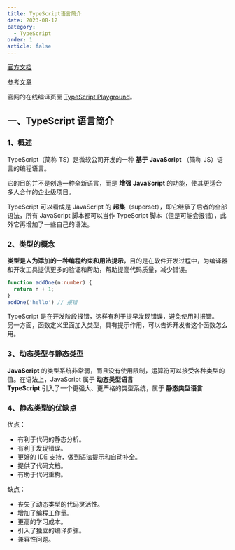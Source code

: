 ```yaml
---
title: TypeScript语言简介
date: 2023-08-12
category: 
  - TypeScript
order: 1
article: false
---
```

[官方文档](https://www.typescriptlang.org/zh/docs/)

[参考文章](https://wangdoc.com/typescript/)

官网的在线编译页面 [TypeScript Playground](http://www.typescriptlang.org/play/)。

## 一、TypeScript 语言简介

### 1、概述

TypeScript（简称 TS）是微软公司开发的一种 **基于 JavaScript** （简称 JS）语言的编程语言。

它的目的并不是创造一种全新语言，而是 **增强 JavaScript** 的功能，使其更适合多人合作的企业级项目。

TypeScript 可以看成是 JavaScript 的 **超集**（superset），即它继承了后者的全部语法，所有 JavaScript 脚本都可以当作 TypeScript 脚本（但是可能会报错），此外它再增加了一些自己的语法。

### 2、类型的概念

**类型是人为添加的一种编程约束和用法提示**，目的是在软件开发过程中，为编译器和开发工具提供更多的验证和帮助，帮助提高代码质量，减少错误。

```typescript
function addOne(n:number) {
  return n + 1;
}
addOne('hello') // 报错
```

TypeScript 是在开发阶段报错，这样有利于提早发现错误，避免使用时报错。  
另一方面，函数定义里面加入类型，具有提示作用，可以告诉开发者这个函数怎么用。

### 3、动态类型与静态类型

**JavaScript** 的类型系统非常弱，而且没有使用限制，运算符可以接受各种类型的值。在语法上，JavaScript 属于 **动态类型语言**  
**TypeScript** 引入了一个更强大、更严格的类型系统，属于 **静态类型语言**

### 4、静态类型的优缺点

优点：

- 有利于代码的静态分析。
- 有利于发现错误。
- 更好的 IDE 支持，做到语法提示和自动补全。
- 提供了代码文档。
- 有助于代码重构。

缺点：

- 丧失了动态类型的代码灵活性。
- 增加了编程工作量。
- 更高的学习成本。
- 引入了独立的编译步骤。
- 兼容性问题。
